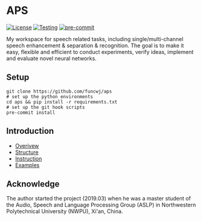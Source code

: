 # APS

[![License](https://img.shields.io/badge/License-Apache%202.0-blue.svg)](https://opensource.org/licenses/Apache-2.0)
[![Testing](https://github.com/funcwj/aps/workflows/Unit%20Testing/badge.svg)](https://github.com/funcwj/aps/workflows/Unit%20Testing/badge.svg)
[![pre-commit](https://img.shields.io/badge/pre--commit-enabled-brightgreen?logo=pre-commit&logoColor=white)](https://github.com/pre-commit/pre-commit)


My workspace for speech related tasks, including single/multi-channel speech enhancement & separation & recognition. The goal is to make it easy, flexible and efficient to conduct experiments, verify ideas, implement and evaluate novel neural networks.

## Setup

```shell
git clone https://github.com/funcwj/aps
# set up the python environments
cd aps && pip install -r requirements.txt
# set up the git hook scripts
pre-commit install
```

## Introduction

* [Overivew](doc/overview.md)
* [Structure](doc/code.md)
* [Instruction](doc/instruction.md)
* [Examples](examples)

## Acknowledge

The author started the project (2019.03) when he was a master student of the Audio, Speech and Language Processing Group (ASLP) in Northwestern Polytechnical University (NWPU), Xi'an, China.
